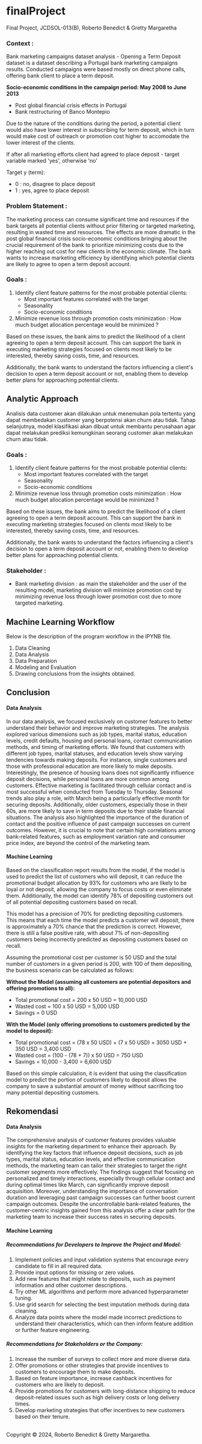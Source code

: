 # finalProject
Final Project, JCDSOL-013(B), Roberto Benedict & Gretty Margaretha

### Context :
Bank marketing campaigns dataset analysis - Opening a Term Deposit dataset is a dataset describing a Portugal bank marketing campaigns results. Conducted campaigns were based mostly on direct phone calls, offering bank client to place a term deposit.

**Socio-economic conditions in the campaign period: May 2008 to June 2013**
- Post global financial crisis effects in Portugal
- Bank restructuring of Banco Montepio

Due to the nature of the conditions during the period, a potential client would also have lower interest in subscribing for term deposit, which in turn would make cost of outreach or promotion cost higher to accomodate the lower interest of the clients. 

If after all marketing efforts client had agreed to place deposit - target variable marked 'yes', otherwise 'no'

Target y (term): 

* 0 : no, disagree to place deposit
* 1 : yes, agree to place deposit

### Problem Statement :

The marketing process can consume significant time and resources if the bank targets all potential clients without prior filtering or targeted marketing, resulting in wasted time and resources. The effects are more dramatic in the post global financial crisis socio-economic conditions bringing about the crucial requirement of the bank to prioritize minimizing costs due to the higher reaching out cost for new clients in the economic climate. The bank wants to increase marketing efficiency by identifying which potential clients are likely to agree to open a term deposit account.

### Goals :
1. Identify client feature patterns for the most probable potential clients:
    * Most important features correlated with the target
    * Seasonality
    * Socio-economic conditions
2. Minimize revenue loss through promotion costs minimization : How much budget allocation percentage would be minimized ?

Based on these issues, the bank aims to predict the likelihood of a client agreeing to open a term deposit account. This can support the bank in executing marketing strategies focused on clients most likely to be interested, thereby saving costs, time, and resources.

Additionally, the bank wants to understand the factors influencing a client's decision to open a term deposit account or not, enabling them to develop better plans for approaching potential clients.

## Analytic Approach
Analisis data customer akan dilakukan untuk menemukan pola tertentu yang dapat membedakan customer yang berpotensi akan churn atau tidak. Tahap selanjutnya, model klasifikasi akan dibuat untuk membantu perusahaan agar dapat melakukan prediksi kemungkinan seorang customer akan melakukan churn atau tidak.

### Goals :
1. Identify client feature patterns for the most probable potential clients:
    * Most important features correlated with the target
    * Seasonality
    * Socio-economic conditions
2. Minimize revenue loss through promotion costs minimization : How much budget allocation percentage would be minimized ?

Based on these issues, the bank aims to predict the likelihood of a client agreeing to open a term deposit account. This can support the bank in executing marketing strategies focused on clients most likely to be interested, thereby saving costs, time, and resources.

Additionally, the bank wants to understand the factors influencing a client's decision to open a term deposit account or not, enabling them to develop better plans for approaching potential clients.

### Stakeholder :
* Bank marketing division : as main the stakeholder and the user of the resulting model, marketing division will minimize promotion cost by minimizing revenue loss through lower promotion cost due to more targeted marketing.

## Machine Learning Workflow
Below is the description of the program workflow in the IPYNB file.
1. Data Cleaning
2. Data Analysis
3. Data Preparation
4. Modeling and Evaluation
5. Drawing conclusions from the insights obtained.

## Conclusion
#### Data Analysis

In our data analysis, we focused exclusively on customer features to better understand their behavior and improve marketing strategies. The analysis explored various dimensions such as job types, marital status, education levels, credit defaults, housing and personal loans, contact communication methods, and timing of marketing efforts. We found that customers with different job types, marital statuses, and education levels show varying tendencies towards making deposits. For instance, single customers and those with professional education are more likely to make deposits. Interestingly, the presence of housing loans does not significantly influence deposit decisions, while personal loans are more common among customers. Effective marketing is facilitated through cellular contact and is most successful when conducted from Tuesday to Thursday. Seasonal trends also play a role, with March being a particularly effective month for securing deposits. Additionally, older customers, especially those in their 60s, are more likely to save in term deposits due to their stable financial situations. The analysis also highlighted the importance of the duration of contact and the positive influence of past campaign successes on current outcomes. However, it is crucial to note that certain high correlations among bank-related features, such as employment variation rate and consumer price index, are beyond the control of the marketing team.


#### Machine Learning

Based on the classification report results from the model, if the model is used to predict the list of customers who will deposit, it can reduce the promotional budget allocation by 93% for customers who are likely to be loyal or not deposit, allowing the company to focus costs or even eliminate them. Additionally, the model can identify 78% of depositing customers out of all potential depositing customers based on recall.

This model has a precision of 70% for predicting depositing customers. This means that each time the model predicts a customer will deposit, there is approximately a 70% chance that the prediction is correct. However, there is still a false positive rate, with about 7% of non-depositing customers being incorrectly predicted as depositing customers based on recall.

Assuming the promotional cost per customer is 50 USD and the total number of customers in a given period is 200, with 100 of them depositing, the business scenario can be calculated as follows:

**Without the Model (assuming all customers are potential depositors and offering promotions to all):**
- Total promotional cost = 200 x 50 USD = 10,000 USD
- Wasted cost = 100 x 50 USD = 5,000 USD
- Savings = 0 USD

**With the Model (only offering promotions to customers predicted by the model to deposit):**
- Total promotional cost = (78 x 50 USD) + (7 x 50 USD) = 3050 USD + 350 USD = 3,400 USD
- Wasted cost = (100 - (78 + 7)) x 50 USD = 750 USD
- Savings = 10,000 - 3,400 = 6,600 USD

Based on this simple calculation, it is evident that using the classification model to predict the portion of customers likely to deposit allows the company to save a substantial amount of money without sacrificing too many potential depositing customers.

## Rekomendasi
#### Data Analysis
The comprehensive analysis of customer features provides valuable insights for the marketing department to enhance their approach. By identifying the key factors that influence deposit decisions, such as job types, marital status, education levels, and effective communication methods, the marketing team can tailor their strategies to target the right customer segments more effectively. The findings suggest that focusing on personalized and timely interactions, especially through cellular contact and during optimal times like March, can significantly improve deposit acquisition. Moreover, understanding the importance of conversation duration and leveraging past campaign successes can further boost current campaign outcomes. Despite the uncontrollable bank-related features, the customer-centric insights gained from this analysis offer a clear path for the marketing team to increase their success rates in securing deposits.

#### Machine Learning
##### Recommendations for Developers to Improve the Project and Model:

1. Implement policies and input validation systems that encourage every candidate to fill in all required data.
2. Provide input options for missing or zero values.
3. Add new features that might relate to deposits, such as payment information and other customer descriptions.
4. Try other ML algorithms and perform more advanced hyperparameter tuning.
5. Use grid search for selecting the best imputation methods during data cleaning.
6. Analyze data points where the model made incorrect predictions to understand their characteristics, which can then inform feature addition or further feature engineering.

##### Recommendations for Stakeholders or the Company:

1. Increase the number of surveys to collect more and more diverse data.
2. Offer promotions or other strategies that provide incentives to customers to encourage them to make deposits.
3. Based on feature importance, increase cashback incentives for customers who are likely to deposit.
4. Provide promotions for customers with long-distance shipping to reduce deposit-related issues such as high delivery costs or long delivery times.
5. Develop marketing strategies that offer incentives to new customers based on their tenure.

<br/>
Copyright &copy; 2024, Roberto Benedict & Gretty Margaretha.
